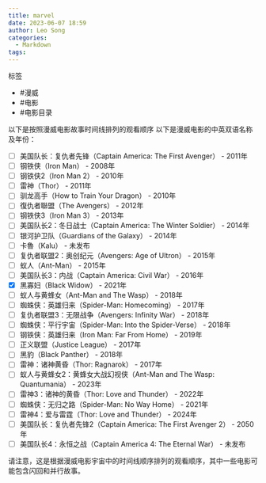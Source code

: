 ```yaml
---
title: marvel
date: 2023-06-07 18:59
author: Leo Song
categories:
  - Markdown
tags:
---
```


标签

- #漫威
- #电影
- #电影目录

以下是按照漫威电影故事时间线排列的观看顺序
以下是漫威电影的中英双语名称及年份：

- [ ] 美国队长：复仇者先锋（Captain America: The First Avenger） - 2011年
- [ ] 钢铁侠（Iron Man） - 2008年
- [ ] 钢铁侠2（Iron Man 2） - 2010年
- [ ] 雷神（Thor） - 2011年
- [ ] 驯龙高手（How to Train Your Dragon） - 2010年
- [ ] 復仇者聯盟（The Avengers） - 2012年
- [ ] 钢铁侠3（Iron Man 3） - 2013年
- [ ] 美国队长2：冬日战士（Captain America: The Winter Soldier） - 2014年
- [ ] 银河护卫队（Guardians of the Galaxy） - 2014年
- [ ] 卡魯（Kalu） - 未发布
- [ ] 复仇者联盟2：奥创纪元（Avengers: Age of Ultron） - 2015年
- [ ] 蚁人（Ant-Man） - 2015年
- [ ] 美国队长3：内战（Captain America: Civil War） - 2016年
- [x] 黑寡妇（Black Widow） - 2021年
- [ ] 蚁人与黄蜂女（Ant-Man and The Wasp） - 2018年
- [ ] 蜘蛛侠：英雄归来（Spider-Man: Homecoming） - 2017年
- [ ] 复仇者联盟3：无限战争（Avengers: Infinity War） - 2018年
- [ ] 蜘蛛侠：平行宇宙（Spider-Man: Into the Spider-Verse） - 2018年
- [ ] 钢铁侠：英雄归来（Iron Man: Far From Home） - 2019年
- [ ] 正义联盟（Justice League） - 2017年
- [ ] 黑豹（Black Panther） - 2018年
- [ ] 雷神：诸神黄昏（Thor: Ragnarok） - 2017年
- [ ] 蚁人与黄蜂女2：黄蜂女大战幻视侠（Ant-Man and The Wasp: Quantumania） - 2023年
- [ ] 雷神3：诸神的黄昏（Thor: Love and Thunder） - 2022年
- [ ] 蜘蛛侠：无归之路（Spider-Man: No Way Home） - 2021年
- [ ] 雷神4：爱与雷霆（Thor: Love and Thunder） - 2024年
- [ ] 美国队长：复仇者先锋2（Captain America: The First Avenger 2） - 2050年
- [ ] 美国队长4：永恒之战（Captain America 4: The Eternal War） - 未发布

请注意，这是根据漫威电影宇宙中的时间线顺序排列的观看顺序，其中一些电影可能包含闪回和并行故事。